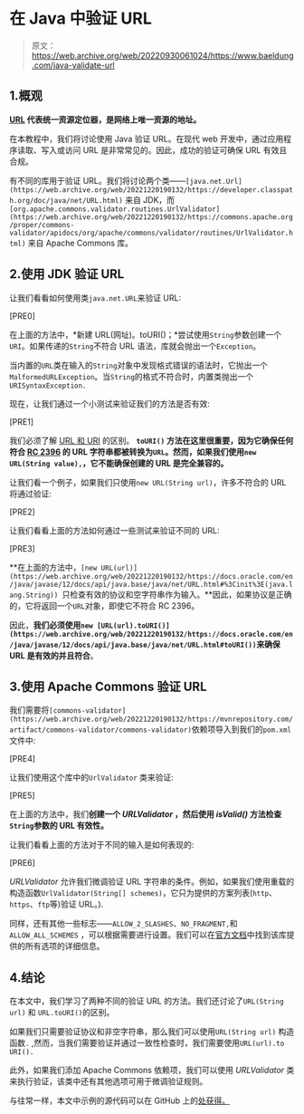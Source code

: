 # 在 Java 中验证 URL

> 原文：<https://web.archive.org/web/20220930061024/https://www.baeldung.com/java-validate-url>

## 1.概观

**[URL](/web/20221220190132/https://www.baeldung.com/java-url) 代表统一资源定位器，是网络上唯一资源的地址。**

在本教程中，我们将讨论使用 Java 验证 URL。在现代 web 开发中，通过应用程序读取、写入或访问 URL 是非常常见的。因此，成功的验证可确保 URL 有效且合规。

有不同的库用于验证 URL。我们将讨论两个类——`[java.net.Url](https://web.archive.org/web/20221220190132/https://developer.classpath.org/doc/java/net/URL.html)` 来自 JDK，而`[org.apache.commons.validator.routines.UrlValidator](https://web.archive.org/web/20221220190132/https://commons.apache.org/proper/commons-validator/apidocs/org/apache/commons/validator/routines/UrlValidator.html)` 来自 Apache Commons 库。

## 2.使用 JDK 验证 URL

让我们看看如何使用类`java.net.URL`来验证 URL:

[PRE0]

在上面的方法中，*新建 URL(网址)。toURI()；*尝试使用`String`参数创建一个`URI`。如果传递的`String`不符合 URL 语法，库就会抛出一个`Exception`。

当内置的`URL`类在输入的`String`对象中发现格式错误的语法时，它抛出一个`MalformedURLException`。当`String`的格式不符合时，内置类抛出一个`URISyntaxException.`

现在，让我们通过一个小测试来验证我们的方法是否有效:

[PRE1]

我们必须了解 [URL 和 URI](/web/20221220190132/https://www.baeldung.com/java-url-vs-uri) 的区别。 **`toURI()` 方法在这里很重要，因为它确保任何符合 [RC 2396](https://web.archive.org/web/20221220190132/https://datatracker.ietf.org/doc/html/rfc2396) 的 URL 字符串都被转换为`URL`。然而，如果我们使用`new URL(String value),`，它不能确保创建的 URL 是完全兼容的。**

让我们看一个例子，如果我们只使用`new URL(String url)`，许多不符合的 URL 将通过验证:

[PRE2]

让我们看看上面的方法如何通过一些测试来验证不同的 URL:

[PRE3]

**在上面的方法中，`[new URL(url)](https://web.archive.org/web/20221220190132/https://docs.oracle.com/en/java/javase/12/docs/api/java.base/java/net/URL.html#%3Cinit%3E(java.lang.String)) `只检查有效的协议和空字符串作为输入。**因此，如果协议是正确的，它将返回一个`URL`对象，即使它不符合 RC 2396。

因此，**我们必须使用`new [URL(url).toURI()](https://web.archive.org/web/20221220190132/https://docs.oracle.com/en/java/javase/12/docs/api/java.base/java/net/URL.html#toURI())`来确保 URL 是有效的并且符合**。

## 3.使用 Apache Commons 验证 URL

我们需要将`[commons-validator](https://web.archive.org/web/20221220190132/https://mvnrepository.com/artifact/commons-validator/commons-validator)`依赖项导入到我们的`pom.xml`文件中:

[PRE4]

让我们使用这个库中的`UrlValidator` 类来验证:

[PRE5]

在上面的方法中，我们**创建一个 *URLValidator* ，然后使用 *isValid()* 方法检查`String`参数的 URL 有效性。**

让我们看看上面的方法对于不同的输入是如何表现的:

[PRE6]

*URLValidator* 允许我们微调验证 URL 字符串的条件。例如，如果我们使用重载的构造函数`UrlValidator(String[] schemes)`，它只为提供的方案列表(`http`、`https`、`ftp`等)验证 URL。).

同样，还有其他一些标志——`ALLOW_2_SLASHES`、`NO_FRAGMENT,`和`ALLOW_ALL_SCHEMES` ，可以根据需要进行设置。我们可以在[官方文档](https://web.archive.org/web/20221220190132/https://commons.apache.org/proper/commons-validator/apidocs/org/apache/commons/validator/routines/UrlValidator.html)中找到该库提供的所有选项的详细信息。

## 4.结论

在本文中，我们学习了两种不同的验证 URL 的方法。我们还讨论了`URL(String url)` 和 `URL.toURI()`的区别。

如果我们只需要验证协议和非空字符串，那么我们可以使用`URL(String url)` 构造函数`.` ,然而，当我们需要验证并通过一致性检查时，我们需要使用`URL(url).to URI().`

此外，如果我们添加 Apache Commons 依赖项，我们可以使用 *URLValidator* 类来执行验证，该类中还有其他选项可用于微调验证规则。

与往常一样，本文中示例的源代码可以在 GitHub 上的[处获得。](https://web.archive.org/web/20221220190132/https://github.com/eugenp/tutorials/tree/master/core-java-modules/core-java-networking-4)